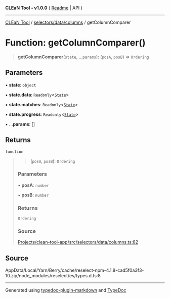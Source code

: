 **CLEaN Tool - v1.0.0** ( [Readme](../../../../README.md) \| API )

***

[CLEaN Tool](../../../../modules.md) / [selectors/data/columns](../README.md) / getColumnComparer

# Function: getColumnComparer()

> **getColumnComparer**(`state`, ...`params`): (`posA`, `posB`) => `Ordering`

## Parameters

▪ **state**: `object`

▪ **state.data**: `Readonly`\<[`State`](../../../../reducers/data/interfaces/State.md)\>

▪ **state.matches**: `Readonly`\<[`State`](../../../progress/private/interfaces/State.md)\>

▪ **state.progress**: `Readonly`\<[`State`](../../../progress/private/interfaces/State.md)\>

▪ ...**params**: []

## Returns

`function`

> > (`posA`, `posB`): `Ordering`
>
> ### Parameters
>
> ▪ **posA**: `number`
>
> ▪ **posB**: `number`
>
> ### Returns
>
> `Ordering`
>
> ### Source
>
> [Projects/clean-tool-app/src/selectors/data/columns.ts:82](https://github.com/yuckyh/clean-tool-app/)
>

## Source

AppData/Local/Yarn/Berry/cache/reselect-npm-4.1.8-cad5f0a3f3-10.zip/node\_modules/reselect/es/types.d.ts:8

***

Generated using [typedoc-plugin-markdown](https://www.npmjs.com/package/typedoc-plugin-markdown) and [TypeDoc](https://typedoc.org/)

